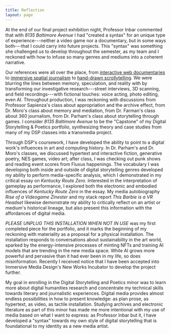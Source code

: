```yaml
---
title: Reflection
layout: page
---
```

At the end of our final project exhibition night, Professor Inbar commented that with *8135 Baltimore Avenue* I had "created a syntax" for an unique type of experience---neither a video game nor a documentary, but in some ways both---that I could carry into future projects. This "syntax" was something she challenged us to develop throughout the semester, as my team and I reckoned with how to infuse so many genres and mediums into a coherent narrative. 

Our references were all over the place, from [interactive web documentaries](https://www.nfb.ca/interactive/welcome_to_pine_point/) to [immersive spatial journalism](https://www.washingtonpost.com/transportation/interactive/2021/public-transportation-free-fare-future/) to [hand-drawn scrollytelling](https://www.newyorker.com/news/a-reporter-at-large/china-xinjiang-prison-state-uighur-detention-camps-prisoner-testimony). We were blurring the lines between memory, speculation, and reality with by transforming our investigative research---street interviews, 3D scanning, and field recordings---with fictional touches: voice acting, photo editing, even AI. Throughout production, I was reckoning with discussions from Professor Sapienza's class about appropriation and the archive effect, from Dr. Moro's class about memory and mediation, from Dr. Farman's class about 360 journalism, from Dr. Parham's class about storytelling through games. I consider *8135 Baltimore Avenue* to be the "Capstone" of my Digital Storytelling & Poetics portfolio, synthesizing theory and case studies from many of my DSP classes into a transmedia project.

Through DSP's coursework, I have developed the ability to point to a digital work's influences in art and computing history. In Dr. Parham's and Dr. Moro's classes, we discussed hypertext and interactive fiction, generative poetry, NES games, video art; after class, I was checking out punk shows and reading event scores from Fluxus happenings. The vocabulary I was developing both inside and outside of digital storytelling genres developed my ability to perform media-specific analysis, which I demonstrated in my critical essay on *Kentucky Route Zero*. Interested in the interpretation of gameplay as performance, I explored both the electronic and embodied influences of *Kentucky Route Zero* in the essay. My media autobiography *Rise of a Videogame Zinester* and my stack report *This Barbie is a VR Headset* likewise demonstrate my ability to critically reflect on an artist or medium's historical lineage, but also present this information with the affordances of digital media. 

*PLEASE UNPLUG THIS INSTALLATION WHEN NOT IN USE* was my first completed piece for the portfolio, and it marks the beginning of my reckoning with materiality as a proposal for a physical installation. The installation responds to conversations about sustainability in the art world, sparked by the energy-intensive processes of minting NFTs and training AI models that are trending in the new media space. While AI grows more powerful and pervasive than it had ever been in my life, so does misinformation. Recently I received notice that I have been accepted into Immersive Media Design's New Works Incubator to develop the project further.

My goal in enrolling in the Digital Storytelling and Poetics minor was to learn more about digital humanities research and concentrate my technical skills towards literary and journalistic experiences. Digital media provides almost endless possibilities in how to present knowledge: as plan prose, as hypertext, as video, as tactile installation. Studying archives and electronic literature as part of this minor has made me more intentional with my use of media based on what I want to express: as Professor Inbar but it, I have developed a "syntax" towards my own style of digital storytelling that is foundational to my identity as a new media artist.